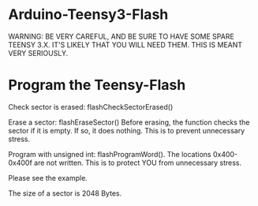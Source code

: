 Arduino-Teensy3-Flash
=====================

WARNING:
BE VERY CAREFUL, AND BE SURE TO HAVE SOME SPARE TEENSY 3.X. IT'S LIKELY THAT YOU WILL NEED THEM. THIS IS MEANT VERY SERIOUSLY.


Program the Teensy-Flash
========================

Check sector is erased:
flashCheckSectorErased()

Erase a sector:
flashEraseSector()
Before erasing, the function checks the sector if it is empty. If so, it does nothing.
This is to prevent unnecessary stress.

Program with unsigned int:
flashProgramWord().
The locations 0x400-0x400f are not written. This is to protect YOU from unnecessary stress.



Please see the example.

The size of a sector is 2048 Bytes.
